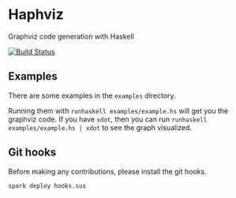 # Haphviz
Graphviz code generation with Haskell

[![Build Status](https://travis-ci.org/NorfairKing/haphviz.svg?branch=master)](https://travis-ci.org/NorfairKing/haphviz)

## Examples

There are some examples in the `examples` directory.

Running them with `runhaskell examples/example.hs` will get you the graphviz code.
If you have `xdot`, then you can run `runhaskell examples/example.hs | xdot` to see the graph visualized.

## Git hooks

Before making any contributions, please install the git hooks.
```
spark deploy hooks.sus
```
